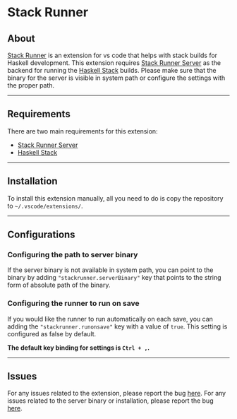 Stack Runner
==

## About

[Stack Runner](https://github.com/khanal-abhi/stack-runner) is an extension for vs code that helps with stack builds for Haskell development. This extension requires [Stack Runner Server](https://github.com/khanal-abhi/stackrunner_server) as the backend for running the [Haskell Stack](https://docs.haskellstack.org/en/stable/README) builds. Please make sure that the binary for the server is visible in system path or configure the settings with the proper path.

<hr>

## Requirements
There are two main requirements for this extension:
- [Stack Runner Server](https://github.com/khanal-abhi/stackrunner_server)
- [Haskell Stack](https://docs.haskellstack.org/en/stable/README)

<hr>

## Installation
To install this extension manually, all you need to do is copy the repository to `~/.vscode/extensions/`.

<hr>

## Configurations

### Configuring the path to server binary
If the server binary is not available in system path, you can point to the binary by adding `"stackrunner.serverBinary"` key that points to the string form of absolute path of the binary. 

### Configuring the runner to run on save
If you would like the runner to run automatically on each save, you can adding the `"stackrunner.runonsave"` key with a value of `true`. This setting is configured as false by default.

**The default key binding for settings is `Ctrl + ,`.**


<hr>

## Issues
For any issues related to the extension, please report the bug [here](https://github.com/khanal-abhi/stack-runner/issues). For any issues related to the server binary or installation, please report the bug [here](https://github.com/khanal-abhi/stackrunner_server/issues).